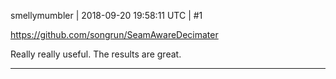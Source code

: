 smellymumbler | 2018-09-20 19:58:11 UTC | #1

https://github.com/songrun/SeamAwareDecimater

Really really useful. The results are great.

-------------------------

